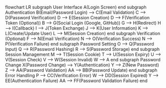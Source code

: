 flowchart LR
    subgraph User Interface
        A(Login Screen)
    end
    subgraph Authentication
        B(Email/Password Login) --> C(Email Validation)
        C --> D(Password Verification)
        D --> E(Session Creation)
        D --> F(Verification Token (Optional))
        B --> G(Social Login (Google, GitHub))
        G --> H(Redirect)
        H --> I(Callback)
        I --> J(Token Exchange)
        J --> K(User Information)
        K --> L(Create/Update User)
        L --> M(Session Creation)
    end
    subgraph Verification (Optional)
        F --> N(Email Verification)
        N --> O(Verification Success)
        N --> P(Verification Failure)
    end
    subgraph Password Setting
        O --> Q(Password Input)
        Q --> R(Password Hashing)
        R --> S(Password Storage)
    end
    subgraph Session Management
        M --> T(Session Cookie)
        T --> U(Session Expiry)
        U --> V(Session Check)
        V --> W(Session Invalid)
        W --> A
    end
    subgraph Password Change
        X(Password Change) --> Y(Authentication)
        Y --> Z(New Password)
        Z --> AA(Password Validation)
        AA --> BB(Password Update)
    end
    subgraph Error Handling
        P --> CC(Verification Error)
        W --> DD(Session Expired)
        Y --> EE(Authentication Failure)
        AA --> FF(Password Validation Failure)
    end